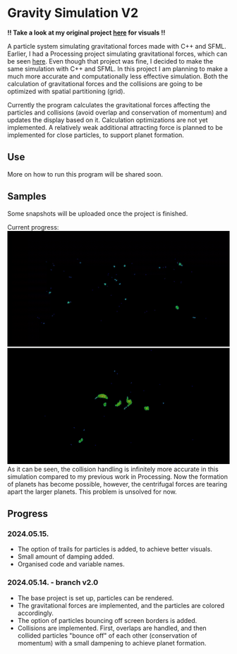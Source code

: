 # Gravity Simulation V2
**!! Take a look at my original project [here](https://github.com/balintjanik/gravity_simulation) for visuals !!**

A particle system simulating gravitational forces made with C++ and SFML. Earlier, I had a Processing project simulating gravitational forces, which can be seen [here](https://github.com/balintjanik/gravity_simulation). Even though that project was fine, I decided to make the same simulation with C++ and SFML. In this project I am planning to make a much more accurate and computationally less effective simulation. Both the calculation of gravitational forces and the collisions are going to be optimized with spatial partitioning (grid).

Currently the program calculates the gravitational forces affecting the particles and collisions (avoid overlap and conservation of momentum) and updates the display based on it. Calculation optimizations are not yet implemented. A relatively weak additional attracting force is planned to be implemented for close particles, to support planet formation.

## Use
More on how to run this program will be shared soon.

## Samples
Some snapshots will be uploaded once the project is finished.

Current progress:
<img src="data/sample_v2.0.1_1_cropped.gif" alt="sample gif of simulation">
<img src="data/sample_v2.0.1_2_cropped.gif" alt="sample gif of simulation">
As it can be seen, the collision handling is infinitely more accurate in this simulation compared to my previous work in Processing. Now the formation of planets has become possible, however, the centrifugal forces are tearing apart the larger planets. This problem is unsolved for now.

## Progress

### 2024.05.15.
 - The option of trails for particles is added, to achieve better visuals.
 - Small amount of damping added.
 - Organised code and variable names.

### 2024.05.14. - branch v2.0
 - The base project is set up, particles can be rendered.
 - The gravitational forces are implemented, and the particles are colored accordingly.
 - The option of particles bouncing off screen borders is added.
 - Collisions are implemented. First, overlaps are handled, and then collided particles "bounce off" of each other (conservation of momentum) with a small dampening to achieve planet formation.
